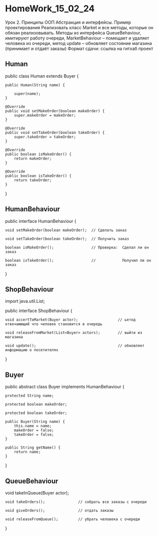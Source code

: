 # HomeWork_15_02_24

Урок 2. Принципы ООП Абстракция и интерфейсы. Пример проектирования
Реализовать класс Market и все методы, которые он обязан реализовывать.
Методы из интерфейса QueueBehaviour, имитируют работу очереди, MarketBehaviour – помещает и удаляет человека из очереди, метод update – обновляет состояние магазина (принимает и отдаёт заказы)
Формат сдачи: ссылка на гитхаб проект


## Human

 public class Human extends Buyer {
 
    public Human(String name) {
    
        super(name);
    }
    
    @Override
    public void setMakeOrder(boolean makeOrder) {
        super.makeOrder = makeOrder;
    }

    @Override
    public void setTakeOrder(boolean takeOrder) {
        super.takeOrder = takeOrder;
    }

    @Override
    public boolean isMakeOrder() {
        return makeOrder;
    }

    @Override
    public boolean isTakeOrder() {
        return takeOrder;
    }
}

## HumanBehaviour

public interface HumanBehaviour {

    void setMakeOrder(boolean makeOrder);  // Сделать заказ

    void setTakeOrder(boolean takeOrder);  // Получить заказ

    boolean isMakeOrder();                 // Проверка:  Сделал ли он заказ

    boolean isTakeOrder();                 //            Получил ли он заказ

}


## ShopBehaviour

import java.util.List;

public interface ShopBehaviour {

    void accertToMarket(Buyer actor);                  // ьетод отвечаюющий что человек становится в очередь

    void releaseFromMarket(List<Buyer> actors);        // выйти из магазина

    void update();                                     // обновляет информацию о посетителях

}


## Buyer

public abstract class Buyer implements HumanBehaviour {

    protected String name;
    
    protected boolean makeOrder;
    
    protected boolean takeOrder;

    public Buyer(String name) {
        this.name = name;
        makeOrder = false;
        takeOrder = false;
    }

    public String getName() {
        return name;
    }
}


  ## QueueBehaviour

  void takeInQueue(Buyer actor);    

    void takeOrders();               // собрать все заказы с очереди

    void giveOrders();               // отдать заказы

    void releaseFromQueue();         // убрать человека с очереди
}


